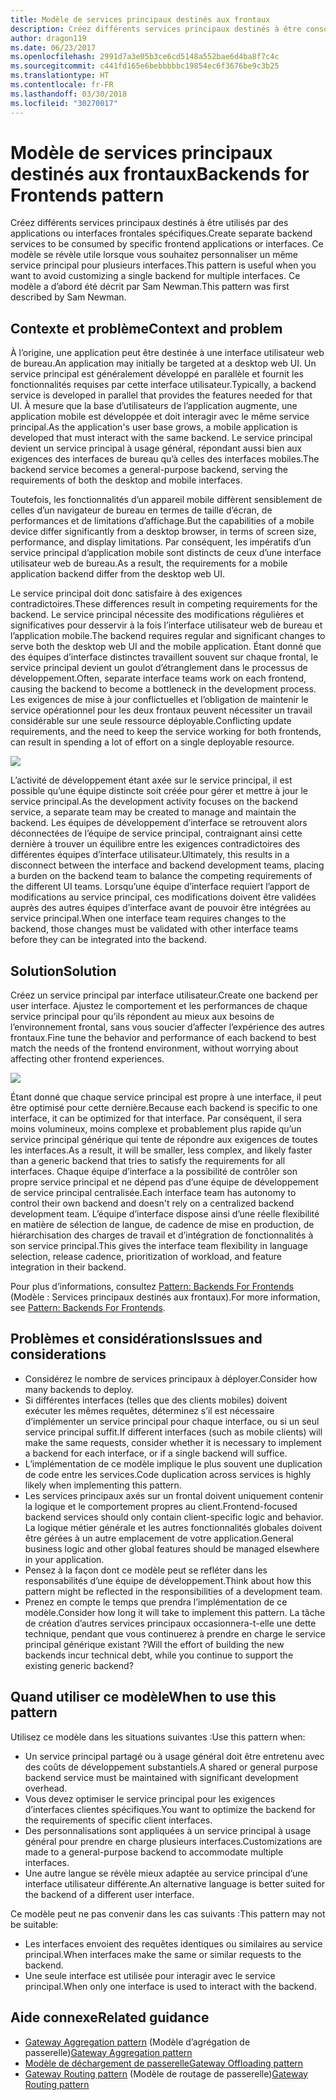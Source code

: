 ```yaml
---
title: Modèle de services principaux destinés aux frontaux
description: Créez différents services principaux destinés à être consommés par des applications ou interfaces frontales spécifiques.
author: dragon119
ms.date: 06/23/2017
ms.openlocfilehash: 2991d7a3e05b3ce6cd5148a552bae6d4ba8f7c4c
ms.sourcegitcommit: c441fd165e6bebbbbbc19854ec6f3676be9c3b25
ms.translationtype: HT
ms.contentlocale: fr-FR
ms.lasthandoff: 03/30/2018
ms.locfileid: "30270017"
---
```

# <a name="backends-for-frontends-pattern"></a><span data-ttu-id="8ae94-103">Modèle de services principaux destinés aux frontaux</span><span class="sxs-lookup"><span data-stu-id="8ae94-103">Backends for Frontends pattern</span></span>

<span data-ttu-id="8ae94-104">Créez différents services principaux destinés à être utilisés par des applications ou interfaces frontales spécifiques.</span><span class="sxs-lookup"><span data-stu-id="8ae94-104">Create separate backend services to be consumed by specific frontend applications or interfaces.</span></span> <span data-ttu-id="8ae94-105">Ce modèle se révèle utile lorsque vous souhaitez personnaliser un même service principal pour plusieurs interfaces.</span><span class="sxs-lookup"><span data-stu-id="8ae94-105">This pattern is useful when you want to avoid customizing a single backend for multiple interfaces.</span></span> <span data-ttu-id="8ae94-106">Ce modèle a d’abord été décrit par Sam Newman.</span><span class="sxs-lookup"><span data-stu-id="8ae94-106">This pattern was first described by Sam Newman.</span></span>

## <a name="context-and-problem"></a><span data-ttu-id="8ae94-107">Contexte et problème</span><span class="sxs-lookup"><span data-stu-id="8ae94-107">Context and problem</span></span>

<span data-ttu-id="8ae94-108">À l’origine, une application peut être destinée à une interface utilisateur web de bureau.</span><span class="sxs-lookup"><span data-stu-id="8ae94-108">An application may initially be targeted at a desktop web UI.</span></span> <span data-ttu-id="8ae94-109">Un service principal est généralement développé en parallèle et fournit les fonctionnalités requises par cette interface utilisateur.</span><span class="sxs-lookup"><span data-stu-id="8ae94-109">Typically, a backend service is developed in parallel that provides the features needed for that UI.</span></span> <span data-ttu-id="8ae94-110">À mesure que la base d’utilisateurs de l’application augmente, une application mobile est développée et doit interagir avec le même service principal.</span><span class="sxs-lookup"><span data-stu-id="8ae94-110">As the application's user base grows, a mobile application is developed that must interact with the same backend.</span></span> <span data-ttu-id="8ae94-111">Le service principal devient un service principal à usage général, répondant aussi bien aux exigences des interfaces de bureau qu’à celles des interfaces mobiles.</span><span class="sxs-lookup"><span data-stu-id="8ae94-111">The backend service becomes a general-purpose backend, serving the requirements of both the desktop and mobile interfaces.</span></span>

<span data-ttu-id="8ae94-112">Toutefois, les fonctionnalités d’un appareil mobile diffèrent sensiblement de celles d’un navigateur de bureau en termes de taille d’écran, de performances et de limitations d’affichage.</span><span class="sxs-lookup"><span data-stu-id="8ae94-112">But the capabilities of a mobile device differ significantly from a desktop browser, in terms of screen size, performance, and display limitations.</span></span> <span data-ttu-id="8ae94-113">Par conséquent, les impératifs d’un service principal d’application mobile sont distincts de ceux d’une interface utilisateur web de bureau.</span><span class="sxs-lookup"><span data-stu-id="8ae94-113">As a result, the requirements for a mobile application backend differ from the desktop web UI.</span></span> 

<span data-ttu-id="8ae94-114">Le service principal doit donc satisfaire à des exigences contradictoires.</span><span class="sxs-lookup"><span data-stu-id="8ae94-114">These differences result in competing requirements for the backend.</span></span> <span data-ttu-id="8ae94-115">Le service principal nécessite des modifications régulières et significatives pour desservir à la fois l’interface utilisateur web de bureau et l’application mobile.</span><span class="sxs-lookup"><span data-stu-id="8ae94-115">The backend requires regular and significant changes to serve both the desktop web UI and the mobile application.</span></span> <span data-ttu-id="8ae94-116">Étant donné que des équipes d’interface distinctes travaillent souvent sur chaque frontal, le service principal devient un goulot d’étranglement dans le processus de développement.</span><span class="sxs-lookup"><span data-stu-id="8ae94-116">Often, separate interface teams work on each frontend, causing the backend to become a bottleneck in the development process.</span></span> <span data-ttu-id="8ae94-117">Les exigences de mise à jour conflictuelles et l’obligation de maintenir le service opérationnel pour les deux frontaux peuvent nécessiter un travail considérable sur une seule ressource déployable.</span><span class="sxs-lookup"><span data-stu-id="8ae94-117">Conflicting update requirements, and the need to keep the service working for both frontends, can result in spending a lot of effort on a single deployable resource.</span></span>

![](./_images/backend-for-frontend.png) 

<span data-ttu-id="8ae94-118">L’activité de développement étant axée sur le service principal, il est possible qu’une équipe distincte soit créée pour gérer et mettre à jour le service principal.</span><span class="sxs-lookup"><span data-stu-id="8ae94-118">As the development activity focuses on the backend service, a separate team may be created to manage and maintain the backend.</span></span> <span data-ttu-id="8ae94-119">Les équipes de développement d’interface se retrouvent alors déconnectées de l’équipe de service principal, contraignant ainsi cette dernière à trouver un équilibre entre les exigences contradictoires des différentes équipes d’interface utilisateur.</span><span class="sxs-lookup"><span data-stu-id="8ae94-119">Ultimately, this results in a disconnect between the interface and backend development teams, placing a burden on the backend team to balance the competing requirements of the different UI teams.</span></span> <span data-ttu-id="8ae94-120">Lorsqu’une équipe d’interface requiert l’apport de modifications au service principal, ces modifications doivent être validées auprès des autres équipes d’interface avant de pouvoir être intégrées au service principal.</span><span class="sxs-lookup"><span data-stu-id="8ae94-120">When one interface team requires changes to the backend, those changes must be validated with other interface teams before they can be integrated into the backend.</span></span> 

## <a name="solution"></a><span data-ttu-id="8ae94-121">Solution</span><span class="sxs-lookup"><span data-stu-id="8ae94-121">Solution</span></span>

<span data-ttu-id="8ae94-122">Créez un service principal par interface utilisateur.</span><span class="sxs-lookup"><span data-stu-id="8ae94-122">Create one backend per user interface.</span></span> <span data-ttu-id="8ae94-123">Ajustez le comportement et les performances de chaque service principal pour qu’ils répondent au mieux aux besoins de l’environnement frontal, sans vous soucier d’affecter l’expérience des autres frontaux.</span><span class="sxs-lookup"><span data-stu-id="8ae94-123">Fine tune the behavior and performance of each backend to best match the needs of the frontend environment, without worrying about affecting other frontend experiences.</span></span>

![](./_images/backend-for-frontend-example.png) 

<span data-ttu-id="8ae94-124">Étant donné que chaque service principal est propre à une interface, il peut être optimisé pour cette dernière.</span><span class="sxs-lookup"><span data-stu-id="8ae94-124">Because each backend is specific to one interface, it can be optimized for that interface.</span></span> <span data-ttu-id="8ae94-125">Par conséquent, il sera moins volumineux, moins complexe et probablement plus rapide qu’un service principal générique qui tente de répondre aux exigences de toutes les interfaces.</span><span class="sxs-lookup"><span data-stu-id="8ae94-125">As a result, it will be smaller, less complex, and likely faster than a generic backend that tries to satisfy the requirements for all interfaces.</span></span> <span data-ttu-id="8ae94-126">Chaque équipe d’interface a la possibilité de contrôler son propre service principal et ne dépend pas d’une équipe de développement de service principal centralisée.</span><span class="sxs-lookup"><span data-stu-id="8ae94-126">Each interface team has autonomy to control their own backend and doesn't rely on a centralized backend development team.</span></span> <span data-ttu-id="8ae94-127">L’équipe d’interface dispose ainsi d’une réelle flexibilité en matière de sélection de langue, de cadence de mise en production, de hiérarchisation des charges de travail et d’intégration de fonctionnalités à son service principal.</span><span class="sxs-lookup"><span data-stu-id="8ae94-127">This gives the interface team flexibility in language selection, release cadence, prioritization of workload, and feature integration in their backend.</span></span>

<span data-ttu-id="8ae94-128">Pour plus d’informations, consultez [Pattern: Backends For Frontends](http://samnewman.io/patterns/architectural/bff/) (Modèle : Services principaux destinés aux frontaux).</span><span class="sxs-lookup"><span data-stu-id="8ae94-128">For more information, see [Pattern: Backends For Frontends](http://samnewman.io/patterns/architectural/bff/).</span></span>

## <a name="issues-and-considerations"></a><span data-ttu-id="8ae94-129">Problèmes et considérations</span><span class="sxs-lookup"><span data-stu-id="8ae94-129">Issues and considerations</span></span>

- <span data-ttu-id="8ae94-130">Considérez le nombre de services principaux à déployer.</span><span class="sxs-lookup"><span data-stu-id="8ae94-130">Consider how many backends to deploy.</span></span>
- <span data-ttu-id="8ae94-131">Si différentes interfaces (telles que des clients mobiles) doivent exécuter les mêmes requêtes, déterminez s’il est nécessaire d’implémenter un service principal pour chaque interface, ou si un seul service principal suffit.</span><span class="sxs-lookup"><span data-stu-id="8ae94-131">If different interfaces (such as mobile clients) will make the same requests, consider whether it is necessary to implement a backend for each interface, or if a single backend will suffice.</span></span>
- <span data-ttu-id="8ae94-132">L’implémentation de ce modèle implique le plus souvent une duplication de code entre les services.</span><span class="sxs-lookup"><span data-stu-id="8ae94-132">Code duplication across services is highly likely when implementing this pattern.</span></span>
- <span data-ttu-id="8ae94-133">Les services principaux axés sur un frontal doivent uniquement contenir la logique et le comportement propres au client.</span><span class="sxs-lookup"><span data-stu-id="8ae94-133">Frontend-focused backend services should only contain client-specific logic and behavior.</span></span> <span data-ttu-id="8ae94-134">La logique métier générale et les autres fonctionnalités globales doivent être gérées à un autre emplacement de votre application.</span><span class="sxs-lookup"><span data-stu-id="8ae94-134">General business logic and other global features should be managed elsewhere in your application.</span></span>
- <span data-ttu-id="8ae94-135">Pensez à la façon dont ce modèle peut se refléter dans les responsabilités d’une équipe de développement.</span><span class="sxs-lookup"><span data-stu-id="8ae94-135">Think about how this pattern might be reflected in the responsibilities of a development team.</span></span>
- <span data-ttu-id="8ae94-136">Prenez en compte le temps que prendra l’implémentation de ce modèle.</span><span class="sxs-lookup"><span data-stu-id="8ae94-136">Consider how long it will take to implement this pattern.</span></span> <span data-ttu-id="8ae94-137">La tâche de création d’autres services principaux occasionnera-t-elle une dette technique, pendant que vous continuerez à prendre en charge le service principal générique existant ?</span><span class="sxs-lookup"><span data-stu-id="8ae94-137">Will the effort of building the new backends incur technical debt, while you continue to support the existing generic backend?</span></span>

## <a name="when-to-use-this-pattern"></a><span data-ttu-id="8ae94-138">Quand utiliser ce modèle</span><span class="sxs-lookup"><span data-stu-id="8ae94-138">When to use this pattern</span></span>

<span data-ttu-id="8ae94-139">Utilisez ce modèle dans les situations suivantes :</span><span class="sxs-lookup"><span data-stu-id="8ae94-139">Use this pattern when:</span></span>

- <span data-ttu-id="8ae94-140">Un service principal partagé ou à usage général doit être entretenu avec des coûts de développement substantiels.</span><span class="sxs-lookup"><span data-stu-id="8ae94-140">A shared or general purpose backend service must be maintained with significant development overhead.</span></span>
- <span data-ttu-id="8ae94-141">Vous devez optimiser le service principal pour les exigences d’interfaces clientes spécifiques.</span><span class="sxs-lookup"><span data-stu-id="8ae94-141">You want to optimize the backend for the requirements of specific client interfaces.</span></span>
- <span data-ttu-id="8ae94-142">Des personnalisations sont appliquées à un service principal à usage général pour prendre en charge plusieurs interfaces.</span><span class="sxs-lookup"><span data-stu-id="8ae94-142">Customizations are made to a general-purpose backend to accommodate multiple interfaces.</span></span>
- <span data-ttu-id="8ae94-143">Une autre langue se révèle mieux adaptée au service principal d’une interface utilisateur différente.</span><span class="sxs-lookup"><span data-stu-id="8ae94-143">An alternative language is better suited for the backend of a different user interface.</span></span>

<span data-ttu-id="8ae94-144">Ce modèle peut ne pas convenir dans les cas suivants :</span><span class="sxs-lookup"><span data-stu-id="8ae94-144">This pattern may not be suitable:</span></span>

- <span data-ttu-id="8ae94-145">Les interfaces envoient des requêtes identiques ou similaires au service principal.</span><span class="sxs-lookup"><span data-stu-id="8ae94-145">When interfaces make the same or similar requests to the backend.</span></span>
- <span data-ttu-id="8ae94-146">Une seule interface est utilisée pour interagir avec le service principal.</span><span class="sxs-lookup"><span data-stu-id="8ae94-146">When only one interface is used to interact with the backend.</span></span>

## <a name="related-guidance"></a><span data-ttu-id="8ae94-147">Aide connexe</span><span class="sxs-lookup"><span data-stu-id="8ae94-147">Related guidance</span></span>

- <span data-ttu-id="8ae94-148">[Gateway Aggregation pattern](./gateway-aggregation.md) (Modèle d’agrégation de passerelle)</span><span class="sxs-lookup"><span data-stu-id="8ae94-148">[Gateway Aggregation pattern](./gateway-aggregation.md)</span></span>
- [<span data-ttu-id="8ae94-149">Modèle de déchargement de passerelle</span><span class="sxs-lookup"><span data-stu-id="8ae94-149">Gateway Offloading pattern</span></span>](./gateway-offloading.md)
- <span data-ttu-id="8ae94-150">[Gateway Routing pattern](./gateway-routing.md) (Modèle de routage de passerelle)</span><span class="sxs-lookup"><span data-stu-id="8ae94-150">[Gateway Routing pattern](./gateway-routing.md)</span></span>


